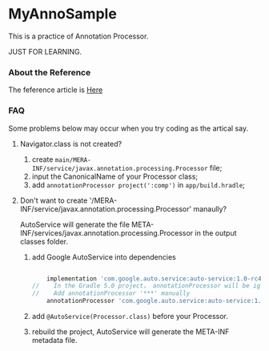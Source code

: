 # MyAnnoSample

This is a practice of Annotation Processor. 

JUST FOR LEARNING. 

### About the Reference

The feference article is [Here](https://medium.com/@iammert/annotation-processing-dont-repeat-yourself-generate-your-code-8425e60c6657)

### FAQ

Some problems below may occur when you try coding as the artical say.

1. Navigator.class is not created?

	1. create `main/MERA-INF/service/javax.annotation.processing.Processor` file;
	2. input the CanonicalName of your Processor class;
	3. add `annotationProcessor project(':comp')` in `app/build.hradle`;


2. Don't want to create '/MERA-INF/service/javax.annotation.processing.Processor' manaully?

	AutoService will generate the file META-INF/services/javax.annotation.processing.Processor in the output classes folder.

	1. add Google AutoService into dependencies 

		```groovy

		    implementation 'com.google.auto.service:auto-service:1.0-rc4'
		//    In the Gradle 5.0 project， annotationProcessor will be ignored
		//    Add annotationProcessor '***' manually
		    annotationProcessor 'com.google.auto.service:auto-service:1.0-rc4'

		```

	2. add `@AutoService(Processor.class)` before your Processor. 

	3. rebuild the project, AutoService will generate the META-INF metadata file.




